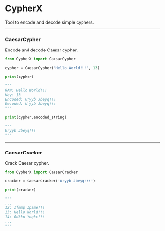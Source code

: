 # CypherX

Tool to encode and decode simple cyphers.

___

### CaesarCypher

Encode and decode Caesar cypher.
```python
from CypherX import CaesarCypher

cypher = CaesarCypher("Hello World!!!", 13)

print(cypher)

"""
RAW: Hello World!!!
Key: 13
Encoded: Uryyb Jbeyq!!!
Decoded: Uryyb Jbeyq!!!
"""

print(cypher.encoded_string)

"""
Uryyb Jbeyq!!!
"""

```

___

### CaesarCracker

Crack Caesar cypher.

```python
from CypherX import CaesarCracker

cracker = CaesarCracker("Uryyb Jbeyq!!!")

print(cracker)

"""
...
12: Ifmmp Xpsme!!!
13: Hello World!!!
14: Gdkkn Vnqkc!!!
...
"""
```
